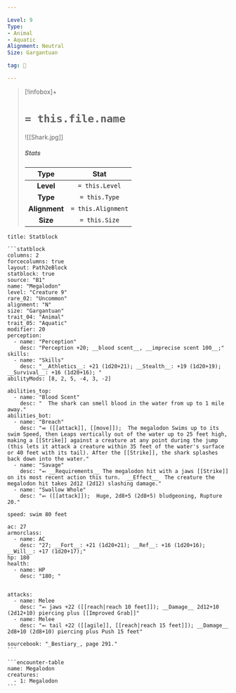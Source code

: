 ```yaml
---

Level: 9
Type:
- Animal
- Aquatic
Alignment: Neutral
Size: Gargantuan

tag: 👹

---
```


> [!infobox]+
> #  `= this.file.name`
> ![[Shark.jpg]]
> ##### Stats
> Type | Stat |
> :---:|:---:|
> **Level** | `= this.Level` |
> **Type** | `= this.Type` |
> **Alignment** | `= this.Alignment` |
> **Size** | `= this.Size` |



````ad-info
title: Statblock

```statblock
columns: 2
forcecolumns: true
layout: Path2eBlock
statblock: true
source: "B1"
name: "Megalodon"
level: "Creature 9"
rare_02: "Uncommon"
alignment: "N"
size: "Gargantuan"
trait_04: "Animal"
trait_05: "Aquatic"
modifier: 20
perception:
  - name: "Perception"
    desc: "Perception +20; __blood scent__, __imprecise scent 100__;"
skills:
  - name: "Skills"
    desc: "__Athletics__: +21 (1d20+21); __Stealth__: +19 (1d20+19); __Survival__: +16 (1d20+16); "
abilityMods: [8, 2, 5, -4, 3, -2]

abilities_top:
  - name: "Blood Scent"
    desc: "  The shark can smell blood in the water from up to 1 mile away."
abilities_bot:
  - name: "Breach"
    desc: "⬺ ([[attack]], [[move]]);  The megalodon Swims up to its swim Speed, then Leaps vertically out of the water up to 25 feet high, making a [[Strike]] against a creature at any point during the jump (this lets it attack a creature within 35 feet of the water's surface or 40 feet with its tail). After the [[Strike]], the shark splashes back down into the water."
  - name: "Savage"
    desc: "⬻ __Requirements__ The megalodon hit with a jaws [[Strike]] on its most recent action this turn.  __Effect__  The creature the megalodon hit takes 2d12 (2d12) slashing damage."
  - name: "Swallow Whole"
    desc: "⬻ ([[attack]]);  Huge, 2d8+5 (2d8+5) bludgeoning, Rupture 20."

speed: swim 80 feet

ac: 27
armorclass:
  - name: AC
    desc: "27; __Fort__: +21 (1d20+21); __Ref__: +16 (1d20+16); __Will__: +17 (1d20+17);"
hp: 180
health:
  - name: HP
    desc: "180; "


attacks:
  - name: Melee
    desc: "⬻ jaws +22 ([[reach|reach 10 feet]]); __Damage__ 2d12+10 (2d12+10) piercing plus [[Improved Grab]]"
  - name: Melee
    desc: "⬻ tail +22 ([[agile]], [[reach|reach 15 feet]]); __Damage__ 2d8+10 (2d8+10) piercing plus Push 15 feet"

sourcebook: "_Bestiary_, page 291."
```

```encounter-table
name: Megalodon
creatures:
  - 1: Megalodon
```

````


